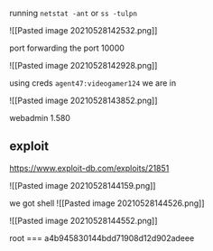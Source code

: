 running  `netstat -ant` or `ss -tulpn`

![[Pasted image 20210528142532.png]]

port forwarding the port 10000

![[Pasted image 20210528142928.png]]

using creds `agent47:videogamer124` we are in

![[Pasted image 20210528143852.png]]

webadmin  1.580

## exploit

https://www.exploit-db.com/exploits/21851

![[Pasted image 20210528144159.png]]

we got shell 
![[Pasted image 20210528144526.png]]

![[Pasted image 20210528144552.png]]

root === a4b945830144bdd71908d12d902adeee